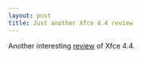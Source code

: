 ```yaml
---
layout: post
title: Just another Xfce 4.4 review
---
```


Another interesting <a href="http://turkey.fvdh.net/~hanumizzle/xfce4-review/">review</a> of Xfce 4.4.
